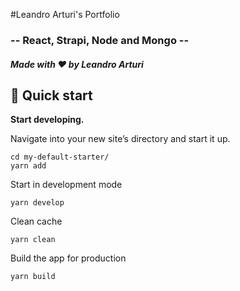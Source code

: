 #Leandro Arturi's Portfolio

### -- React, Strapi, Node and Mongo --

##### Made with ❤️ by Leandro Arturi

## 🚀 Quick start

**Start developing.**

Navigate into your new site’s directory and start it up.

```shell
cd my-default-starter/
yarn add
```

Start in development mode

```shell
yarn develop
```

Clean cache

```shell
yarn clean
```

Build the app for production

```shell
yarn build
```

